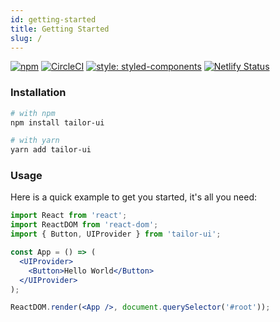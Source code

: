 ```yaml
---
id: getting-started
title: Getting Started
slug: /
---
```


[![npm](https://img.shields.io/npm/v/tailor-ui.svg)](https://www.npmjs.com/package/tailor-ui) [![CircleCI](https://circleci.com/gh/Yoctol/tailor-ui.svg?style=shield&circle-token=3586bec62e7ddc76eca1227bc7a168d680169e09)](https://circleci.com/gh/Yoctol/tailor-ui) [![style: styled-components](https://img.shields.io/badge/style-%F0%9F%92%85%20styled--components-orange.svg?colorB=daa357&colorA=db748e)](https://github.com/styled-components/styled-components) [![Netlify Status](https://api.netlify.com/api/v1/badges/3bdf59fa-77c5-4825-be7f-05f70a57d366/deploy-status)](https://app.netlify.com/sites/tailor-ui/deploys)

### Installation

```sh
# with npm
npm install tailor-ui

# with yarn
yarn add tailor-ui
```

### Usage

Here is a quick example to get you started, it's all you need:

```jsx
import React from 'react';
import ReactDOM from 'react-dom';
import { Button, UIProvider } from 'tailor-ui';

const App = () => (
  <UIProvider>
    <Button>Hello World</Button>
  </UIProvider>
);

ReactDOM.render(<App />, document.querySelector('#root'));
```
